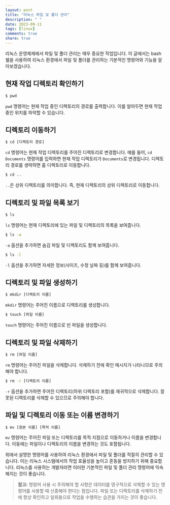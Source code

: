 ```yaml
---
layout: post
title: "리눅스 파일 및 폴더 관리"
description: " "
date: 2023-09-11
tags: [linux]
comments: true
share: true
---
```


리눅스 운영체제에서 파일 및 폴더 관리는 매우 중요한 작업입니다. 이 글에서는 bash 쉘을 사용하여 리눅스 환경에서 파일 및 폴더를 관리하는 기본적인 명령어와 기능을 알아보겠습니다.

## 현재 작업 디렉토리 확인하기

```bash
$ pwd
```

`pwd` 명령어는 현재 작업 중인 디렉토리의 경로를 출력합니다. 이를 알아두면 현재 작업 중인 위치를 파악할 수 있습니다.

## 디렉토리 이동하기

```bash
$ cd [디렉토리 경로]
```

`cd` 명령어는 현재 작업 디렉토리를 주어진 디렉토리로 변경합니다. 예를 들어, `cd Documents` 명령어를 입력하면 현재 작업 디렉토리가 `Documents`로 변경됩니다. 디렉토리 경로를 생략하면 홈 디렉토리로 이동합니다.

```bash
$ cd ..
```

`..`은 상위 디렉토리를 의미합니다. 즉, 현재 디렉토리의 상위 디렉토리로 이동합니다.

## 디렉토리 및 파일 목록 보기

```bash
$ ls
```

`ls` 명령어는 현재 디렉토리에 있는 파일 및 디렉토리의 목록을 보여줍니다.

```bash
$ ls -a
```

`-a` 옵션을 추가하면 숨김 파일 및 디렉토리도 함께 보여줍니다.

```bash
$ ls -l
```

`-l` 옵션을 추가하면 자세한 정보(사이즈, 수정 날짜 등)를 함께 보여줍니다.

## 디렉토리 및 파일 생성하기

```bash
$ mkdir [디렉토리 이름]
```

`mkdir` 명령어는 주어진 이름으로 디렉토리를 생성합니다.

```bash
$ touch [파일 이름]
```

`touch` 명령어는 주어진 이름으로 빈 파일을 생성합니다.

## 디렉토리 및 파일 삭제하기

```bash
$ rm [파일 이름]
```

`rm` 명령어는 주어진 파일을 삭제합니다. 삭제하기 전에 확인 메시지가 나타나므로 주의해야 합니다.

```bash
$ rm -r [디렉토리 이름]
```

`-r` 옵션을 추가하면 주어진 디렉토리(하위 디렉토리 포함)를 재귀적으로 삭제합니다. 잘못된 디렉토리를 삭제할 수 있으므로 주의해야 합니다.

## 파일 및 디렉토리 이동 또는 이름 변경하기

```bash
$ mv [원본 이름] [목적 이름]
```

`mv` 명령어는 주어진 파일 또는 디렉토리를 목적 지점으로 이동하거나 이름을 변경합니다. 이동에는 파일이나 디렉토리의 이름을 변경하는 것도 포함됩니다.

위에서 설명한 명령어를 사용하여 리눅스 환경에서 파일 및 폴더를 적절히 관리할 수 있습니다. 이는 리눅스 시스템에서의 작업 효율성을 높이고 혼동을 방지하기 위해 중요합니다. 리눅스를 사용하는 개발자라면 이러한 기본적인 파일 및 폴더 관리 명령어에 익숙해지는 것이 좋습니다.

> **참고:** 명령어 사용 시 주의해야 할 사항은 데이터를 영구적으로 삭제할 수 있는 명령어를 사용할 때 신중해야 한다는 점입니다. 파일 또는 디렉토리를 삭제하기 전에 항상 확인하고 일회용으로 작업을 수행하는 습관을 가지는 것이 좋습니다.